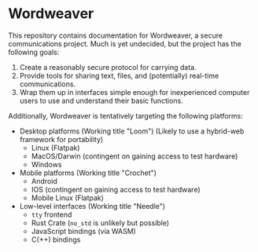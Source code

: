 # Wordweaver

This repository contains documentation for Wordweaver, a secure communications project. Much is yet undecided, but the project has the following goals:

1. Create a reasonably secure protocol for carrying data.
2. Provide tools for sharing text, files, and (potentially) real-time communications.
3. Wrap them up in interfaces simple enough for inexperienced computer users to use and understand their basic functions.

Additionally, Wordweaver is tentatively targeting the following platforms:

* Desktop platforms (Working title "Loom")
  (Likely to use a hybrid-web framework for portability)
  * Linux (Flatpak)
  * MacOS/Darwin (contingent on gaining access to test hardware)
  * Windows
* Mobile platforms (Working title "Crochet")
  * Android
  * IOS (contingent on gaining access to test hardware)
  * Mobile Linux (Flatpak)
* Low-level interfaces (Working title "Needle")
  * `tty` frontend
  * Rust Crate (`no_std` is unlikely but possible)
  * JavaScript bindings (via WASM)
  * C(++) bindings